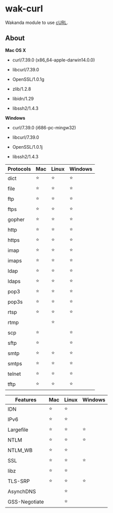 wak-curl
========

Wakanda module to use [cURL](http://curl.haxx.se).

About
-----
**Mac OS X**

* curl/7.39.0 (x86_64-apple-darwin14.0.0) 

* libcurl/7.39.0 
* OpenSSL/1.0.1g 
* zlib/1.2.8 
* libidn/1.29 
* libssh2/1.4.3
 
**Windows**

* curl/7.39.0 (i686-pc-mingw32)  

* libcurl/7.39.0 
* OpenSSL/1.0.1j
* libssh2/1.4.3

Protocols|Mac|Linux|Windows
---------|---|-----|-------
dict|⭐️|⭐️|⭐️
file|⭐️|⭐️|⭐️
ftp|⭐️|⭐️|⭐️
ftps|⭐️|⭐️|⭐️
gopher|⭐️|⭐️|⭐️
http|⭐️|⭐️|⭐️
https|⭐️|⭐️|⭐️
imap|⭐️|⭐️|⭐️
imaps|⭐️|⭐️|⭐️
ldap|⭐️|⭐️|⭐️
ldaps|⭐️|⭐️|⭐️
pop3|⭐️|⭐️|⭐️
pop3s|⭐️|⭐️|⭐️
rtsp|⭐️|⭐️|⭐️
rtmp| |⭐️|
scp|⭐️||⭐️
sftp|⭐️||⭐️
smtp|⭐️|⭐️|⭐️
smtps|⭐️|⭐️|⭐️
telnet|⭐️|⭐️|⭐️
tftp|⭐️|⭐️|⭐️

Features|Mac|Linux|Windows
--------|---|-----|-------
IDN|⭐️|⭐️
IPv6|⭐️|⭐️
Largefile|⭐️|⭐️|⭐️
NTLM|⭐️|⭐️|⭐️
NTLM_WB|⭐️|⭐️
SSL|⭐️|⭐️|⭐️
libz|⭐️|⭐️
TLS-SRP|⭐️|⭐️|⭐️
AsynchDNS||⭐️
GSS-Negotiate||⭐️
